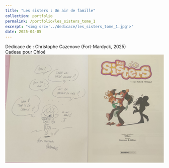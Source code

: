 ```yaml
---
title: "Les sisters : Un air de famille"
collection: portfolio
permalink: /portfolio/les_sisters_tome_1
excerpt: "<img src='../dedicace/les_sisters_tome_1.jpg'>"
date: 2025-04-05
---
```


Dédicace de : Christophe Cazenove (Fort-Mardyck, 2025)<br>Cadeau pour Chloé
<img src='../dedicace/les_sisters_tome_1.jpg'>